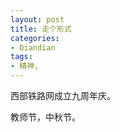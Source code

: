 ```yaml
---
layout: post
title: 走个形式
categories:
- Diandian
tags:
- 精神, 
---
```

<p>西部铁路网成立九周年庆。</p>
<p>教师节，中秋节。</p>
<p></p>